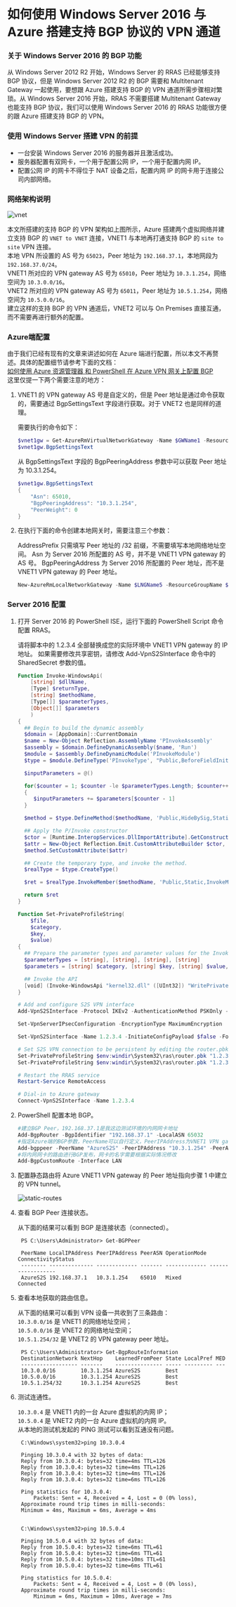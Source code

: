 <properties
                pageTitle="如何使用 Windows Server 2016 与 Azure 搭建支持 BGP 协议的 VPN 通道"
                description="在 Windows Server 2016 中搭建支持 BGP 协议的 VPN 通道"
                services="virtual-machines"
                documentationCenter=""
                authors=""
                manager=""
                editor=""
                tags="虚拟机,Windows Server 2016,PowerShell,BGP, RRAS, VPN, VNET"/>

<tags
                ms.service="virtual-machines-aog"
                ms.date="12/15/2016"
                wacn.date="12/15/2016"/>

# 如何使用 Windows Server 2016 与 Azure 搭建支持 BGP 协议的 VPN 通道
 
### 关于 Windows Server 2016 的 BGP 功能 ###

从 Windows Server 2012 R2 开始，Windows Server 的 RRAS 已经能够支持 BGP 协议，但是 Windows Server 2012 R2 的 BGP 需要和  Multitenant Gateway 一起使用，要想跟 Azure 搭建支持 BGP 的 VPN 通道所需步骤相对繁琐。从 Windows Server 2016 开始，RRAS 不需要搭建 Multitenant Gateway 也能支持 BGP 协议，我们可以使用 Windows Server 2016 的 RRAS 功能很方便的跟 Azure 搭建支持 BGP 的 VPN。

### 使用 Windows Server 搭建 VPN 的前提 ###

- 一台安装 Windows Server 2016 的服务器并且激活成功。
- 服务器配置有双网卡，一个用于配置公网 IP，一个用于配置内网 IP。
- 配置公网 IP 的网卡不得位于 NAT 设备之后，配置内网 IP 的网卡用于连接公司内部网络。


### 网络架构说明 ###

![vnet](./media/aog-virtual-machines-howto-windows-server-2016-bgp-vpn/vnet.png)

本文所搭建的支持 BGP 的 VPN 架构如上图所示，Azure 搭建两个虚拟网络并建立支持 BGP 的 `VNET to VNET` 连接，VNET1 与本地再打通支持 BGP 的 `site to site` VPN 连接。  
本地 VPN 所设置的 AS 号为 `65023`，Peer 地址为 `192.168.37.1`，本地网段为 `192.168.37.0/24`。  
VNET1 所对应的 VPN gateway AS 号为 `65010`，Peer 地址为 `10.3.1.254`，网络空间为 `10.3.0.0/16`。  
VNET2 所对应的 VPN gateway AS 号为 `65011`，Peer 地址为 `10.5.1.254`，网络空间为 `10.5.0.0/16`。  
建立这样的支持 BGP 的 VPN 通道后，VNET2 可以与 On Premises 直接互通，而不需要再进行额外的配置。

### Azure端配置 ###

由于我们已经有现有的文章来讲述如何在 Azure 端进行配置，所以本文不再赘述。具体的配置细节请参考下面的文档：  
[如何使用 Azure 资源管理器 和 PowerShell 在 Azure VPN 网关上配置 BGP](/documentation/articles/vpn-gateway-bgp-resource-manager-ps)  
这里仅提一下两个需要注意的地方：  

1. VNET1 的 VPN gateway AS 号是自定义的，但是 Peer 地址是通过命令获取的，需要通过 BgpSettingsText 字段进行获取。对于 VNET2 也是同样的道理。

    需要执行的命令如下：

    ```PowerShell 
    $vnet1gw = Get-AzureRmVirtualNetworkGateway -Name $GWName1 -ResourceGroupName $RG1
    $vnet1gw.BgpSettingsText
    ```

    从 BgpSettingsText 字段的 BgpPeeringAddress 参数中可以获取 Peer 地址为 10.3.1.254。

    ```PowerShell
    $vnet1gw.BgpSettingsText
    {
        "Asn": 65010,
        "BgpPeeringAddress": "10.3.1.254",
        "PeerWeight": 0
    }
    ```

2. 在执行下面的命令创建本地网关时，需要注意三个参数：

    AddressPrefix 只需填写 Peer 地址的 /32 前缀，不需要填写本地网络地址空间。
    Asn 为 Server 2016 所配置的 AS 号，并不是 VNET1 VPN gateway 的 AS 号。
    BgpPeeringAddress 为 Server 2016 所配置的 Peer 地址，而不是 VNET1 VPN gateway 的 Peer 地址。

    ```PowerShell
    New-AzureRmLocalNetworkGateway -Name $LNGName5 -ResourceGroupName $RG5 -Location $Location5 -GatewayIpAddress $LNGIP5 -AddressPrefix $LNGPrefix50 -Asn $LNGASN5 -BgpPeeringAddress $BGPPeerIP5
    ```

### Server 2016 配置 ###

1. 打开 Server 2016 的 PowerShell ISE，运行下面的 PowerShell  Script 命令配置 RRAS。

    请将脚本中的 1.2.3.4 全部替换成您的实际环境中 VNET1 VPN gateway 的 IP 地址。
    如果需要修改共享密钥，请修改 Add-VpnS2SInterface 命令中的 SharedSecret 参数的值。

    ``` PowerShell
	Function Invoke-WindowsApi( 
	    [string] $dllName,  
	    [Type] $returnType,  
	    [string] $methodName, 
	    [Type[]] $parameterTypes, 
	    [Object[]] $parameters 
	    )
	{
	  ## Begin to build the dynamic assembly 
	  $domain = [AppDomain]::CurrentDomain 
	  $name = New-Object Reflection.AssemblyName 'PInvokeAssembly' 
	  $assembly = $domain.DefineDynamicAssembly($name, 'Run') 
	  $module = $assembly.DefineDynamicModule('PInvokeModule') 
	  $type = $module.DefineType('PInvokeType', "Public,BeforeFieldInit") 
	
	  $inputParameters = @() 
	
	  for($counter = 1; $counter -le $parameterTypes.Length; $counter++) 
	  { 
	     $inputParameters += $parameters[$counter - 1] 
	  } 
	
	  $method = $type.DefineMethod($methodName, 'Public,HideBySig,Static,PinvokeImpl',$returnType, $parameterTypes) 
	
	  ## Apply the P/Invoke constructor 
	  $ctor = [Runtime.InteropServices.DllImportAttribute].GetConstructor([string]) 
	  $attr = New-Object Reflection.Emit.CustomAttributeBuilder $ctor, $dllName 
	  $method.SetCustomAttribute($attr) 
	
	  ## Create the temporary type, and invoke the method. 
	  $realType = $type.CreateType() 
	
	  $ret = $realType.InvokeMember($methodName, 'Public,Static,InvokeMethod', $null, $null, $inputParameters) 
	
	  return $ret
	}
	
	Function Set-PrivateProfileString( 
	    $file, 
	    $category, 
	    $key, 
	    $value) 
	{
	  ## Prepare the parameter types and parameter values for the Invoke-WindowsApi script 
	  $parameterTypes = [string], [string], [string], [string] 
	  $parameters = [string] $category, [string] $key, [string] $value, [string] $file 
	
	  ## Invoke the API 
	  [void] (Invoke-WindowsApi "kernel32.dll" ([UInt32]) "WritePrivateProfileString" $parameterTypes $parameters)
	}
	
	# Add and configure S2S VPN interface
	Add-VpnS2SInterface -Protocol IKEv2 -AuthenticationMethod PSKOnly -NumberOfTries 3 -ResponderAuthenticationMethod PSKOnly -Name 1.2.3.4 -Destination 1.2.3.4 -IPv4Subnet @() -SharedSecret AzureA1b2C3
	
	Set-VpnServerIPsecConfiguration -EncryptionType MaximumEncryption
	
	Set-VpnS2Sinterface -Name 1.2.3.4 -InitiateConfigPayload $false -Force
	
	# Set S2S VPN connection to be persistent by editing the router.pbk file (required admin priveleges)
	Set-PrivateProfileString $env:windir\System32\ras\router.pbk "1.2.3.4" "IdleDisconnectSeconds" "0"
	Set-PrivateProfileString $env:windir\System32\ras\router.pbk "1.2.3.4" "RedialOnLinkFailure" "1"
	
	# Restart the RRAS service
	Restart-Service RemoteAccess
	
	# Dial-in to Azure gateway
	Connect-VpnS2SInterface -Name 1.2.3.4
    ```
2. PowerShell 配置本地 BGP。

    ```PowerShell
	#建立BGP Peer，192.168.37.1是我这边测试环境的内网网卡地址
	Add-BgpRouter -BgpIdentifier "192.168.37.1" -LocalASN 65032
	#指定Azure端的BGP参数，PeerName可以自行定义，PeerIPAddress为VNET1 VPN gateway peer 地址，PeerASN为VNET1 VPN gateway AS号，LocalIPAddress为本地VPN peer地址
	Add-bgppeer -PeerName "AzureS2S" -PeerIPAddress "10.3.1.254" -PeerASN 65010 -LocalIPAddress 192.168.37.1
	#将内网网卡的路由进行BGP发布，网卡的名字需要根据实际情况修改
	Add-BgpCustomRoute -Interface LAN
    ```
3. 配置静态路由将 Azure VNET1 VPN gateway 的 Peer 地址指向步骤 1 中建立的 VPN tunnel。

    ![static-routes](./media/aog-virtual-machines-howto-windows-server-2016-bgp-vpn/static-routes.png)

4. 查看 BGP Peer 连接状态。

    从下面的结果可以看到 BGP 是连接状态（connected）。


		PS C:\Users\Administrator> Get-BGPPeer
		
		PeerName LocalIPAddress PeerIPAddress PeerASN OperationMode ConnectivityStatus
		-------- -------------- ------------- ------- ------------- ------------------
		AzureS2S 192.168.37.1   10.3.1.254    65010   Mixed         Connected         

5. 查看本地获取的路由信息。
 
    从下面的结果可以看到 VPN 设备一共收到了三条路由：  
    `10.3.0.0/16` 是 VNET1 的网络地址空间；  
    `10.5.0.0/16` 是 VNET2 的网络地址空间；  
    `10.5.1.254/32` 是 VNET2 的 VPN gateway peer 地址。

		PS C:\Users\Administrator> Get-BgpRouteInformation
		DestinationNetwork NextHop    LearnedFromPeer State LocalPref MED
		------------------ -------    --------------- ----- --------- ---
		10.3.0.0/16        10.3.1.254 AzureS2S        Best               
		10.5.0.0/16        10.3.1.254 AzureS2S        Best               
		10.5.1.254/32      10.3.1.254 AzureS2S        Best               

6. 测试连通性。

    `10.3.0.4` 是 VNET1 内的一台 Azure 虚拟机的内网 IP；  
    `10.5.0.4` 是 VNET2 内的一台 Azure 虚拟机的内网 IP。  
    从本地的测试机发起的 PING 测试可以看到互通没有问题。

		C:\Windows\system32>ping 10.3.0.4
		
		Pinging 10.3.0.4 with 32 bytes of data:
		Reply from 10.3.0.4: bytes=32 time=4ms TTL=126
		Reply from 10.3.0.4: bytes=32 time=4ms TTL=126
		Reply from 10.3.0.4: bytes=32 time=4ms TTL=126
		Reply from 10.3.0.4: bytes=32 time=6ms TTL=126
		
		Ping statistics for 10.3.0.4:
		    Packets: Sent = 4, Received = 4, Lost = 0 (0% loss),
		Approximate round trip times in milli-seconds:
		Minimum = 4ms, Maximum = 6ms, Average = 4ms
		
		
		C:\Windows\system32>ping 10.5.0.4
		
		Pinging 10.5.0.4 with 32 bytes of data:
		Reply from 10.5.0.4: bytes=32 time=6ms TTL=61
		Reply from 10.5.0.4: bytes=32 time=6ms TTL=61
		Reply from 10.5.0.4: bytes=32 time=10ms TTL=61
		Reply from 10.5.0.4: bytes=32 time=6ms TTL=61
		
		Ping statistics for 10.5.0.4:
		    Packets: Sent = 4, Received = 4, Lost = 0 (0% loss),
		Approximate round trip times in milli-seconds:
		    Minimum = 6ms, Maximum = 10ms, Average = 7ms
